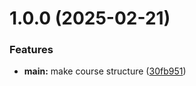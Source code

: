 # 1.0.0 (2025-02-21)


### Features

* **main:** make course structure ([30fb951](https://github.com/amirrasuli990/os-intro/commit/30fb951e07e23d2bf94cdf2725be1941b6f9598b))



